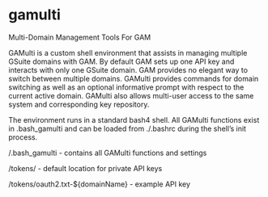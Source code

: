 # gamulti
Multi-Domain Management Tools For GAM

GAMulti is a custom shell environment that assists in managing multiple GSuite domains with GAM.  By default GAM sets up one API key and interacts with only one GSuite domain.  GAM provides no elegant way to switch between multiple domains.  GAMulti provides commands for domain switching as well as an optional informative prompt with respect to the current active domain.  GAMulti also allows multi-user access to the same system and corresponding key repository.

The environment runs in a standard bash4 shell.  All GAMulti functions exist in .bash_gamulti and can be loaded from ./.bashrc during the shell’s init process.

/.bash_gamulti - contains all GAMulti functions and settings

/tokens/ - default location for private API keys

/tokens/oauth2.txt-${domainName} - example API key
